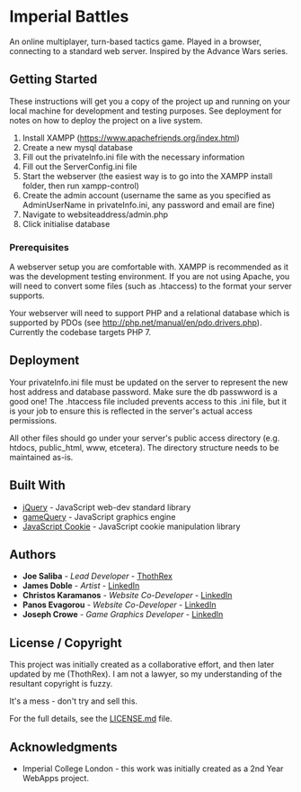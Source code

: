 # Imperial Battles

An online multiplayer, turn-based tactics game. Played in a browser, connecting to a standard web server. Inspired by the Advance Wars series.

## Getting Started

These instructions will get you a copy of the project up and running on your local machine for development and testing purposes. See deployment for notes on how to deploy the project on a live system.

1. Install XAMPP (https://www.apachefriends.org/index.html)
2. Create a new mysql database
4. Fill out the privateInfo.ini file with the necessary information
5. Fill out the ServerConfig.ini file
6. Start the webserver (the easiest way is to go into the XAMPP install folder, then run xampp-control)
7. Create the admin account (username the same as you specified as AdminUserName in privateInfo.ini, any password and email are fine)
8. Navigate to websiteaddress/admin.php
9. Click initialise database

### Prerequisites

A webserver setup you are comfortable with. XAMPP is recommended as it was the development testing environment. If you are not using Apache, you will need to convert some files (such as .htaccess) to the format your server supports.

Your webserver will need to support PHP and a relational database which is supported by PDOs (see http://php.net/manual/en/pdo.drivers.php). Currently the codebase targets PHP 7.

## Deployment

Your privateInfo.ini file must be updated on the server to represent the new host address and database password. Make sure the db passwword is a good one! The .htaccess file included prevents access to this .ini file, but it is your job to ensure this is reflected in the server's actual access permissions.

All other files should go under your server's public access directory (e.g. htdocs, public_html, www, etcetera). The directory structure needs to be maintained as-is.

## Built With

* [jQuery](https://jquery.com/) - JavaScript web-dev standard library
* [gameQuery](http://gamequeryjs.com/) - JavaScript graphics engine
* [JavaScript Cookie](https://github.com/js-cookie/js-cookie) - JavaScript cookie manipulation library

## Authors

* **Joe Saliba** - *Lead Developer* - [ThothRex](https://github.com/ThothRex)
* **James Doble** - *Artist* - [LinkedIn](https://www.linkedin.com/in/jamesdoble/)
* **Christos Karamanos** - *Website Co-Developer* - [LinkedIn](https://www.linkedin.com/in/christos-karamanos-60402881/)
* **Panos Evagorou** - *Website Co-Developer* - [LinkedIn](https://www.linkedin.com/in/panos-evagorou-73382186/)
* **Joseph Crowe** - *Game Graphics Developer* - [LinkedIn](https://www.linkedin.com/in/joseph-crowe-455a53bb/)

## License / Copyright

This project was initially created as a collaborative effort, and then later updated by me (ThothRex). I am not a lawyer, so my understanding of the resultant copyright is fuzzy.

It's a mess - don't try and sell this.

For the full details, see the [LICENSE.md](LICENSE.md) file.

## Acknowledgments

* Imperial College London - this work was initially created as a 2nd Year WebApps project.
